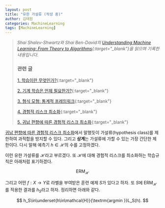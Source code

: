 ```yaml
---
layout: post
title: "유한 가설류 (작성 중)"
author: 김태원
categories: MachineLearning
tags: [MachineLearning]
---
```


> *Shai Shalev-Shwartz와 Shai Ben-David의 [Understanding Machine Learning: From Theory to Algorithms](https://www.cs.huji.ac.il/~shais/UnderstandingMachineLearning/understanding-machine-learning-theory-algorithms.pdf){:target="_blank"}을 읽으며 기록한 내용입니다.*
>
> <h3>관련 글</h3>
>
> [1. 학습이란 무엇인가?](https://pangmoo-ktw.github.io/pangmoo-KTW/uml0){:target="_blank"} 
>
> [2. 기계 학습은 언제 필요한가?](https://pangmoo-ktw.github.io/pangmoo-KTW/uml02){:target="_blank"}
>
> [3. 형식 모형: 통계적 프레임워크](https://pangmoo-ktw.github.io/pangmoo-KTW/uml21){:target="_blank"}
>
> [4. 경험적 리스크 최소화](https://pangmoo-ktw.github.io/pangmoo-KTW/uml22){:target="_blank"}
>
> [5. 귀납 편향에 따른 경험적 리스크 최소화](https://pangmoo-ktw.github.io/pangmoo-KTW/uml23){:target="_blank"}

[귀납 편향에 따른 경험적 리스크 최소화](https://pangmoo-ktw.github.io/pangmoo-KTW/uml23)에서 말했듯이 가설류(hypothesis class)를 제한하여 과적합을 방지할 수 있다.
그리고 **상계**는 가설류에 가할 수 있는 가장 간단한 제한이다.
다시 말해 예측기 $h\in\mathcal{H}$의 수를 고정하겠다.

이런 유한 가설류를 $\mathcal{H}$라고 부르겠다.
또 $\mathcal{H}$에 대해 경험적 리스크를 최소화하는 학습규칙은 아래처럼 표기하겠다.

$$
\textrm{ERM}_{\mathcal{H}}
$$

그리고 어떤 $f:X\rightarrow Y$로 라벨을 부여받은 훈련 예제 $S$가 있다고 하자. 
또 $S$에 $\textrm{ERM}_{\mathcal{H}}$를 적용한 결과를 $h_S$라고 하자.
정리하면 아래와 같다.

$$
h_S\in\underset{h\in\mathcal{H}}{\textrm{argmin }}L_S(h).
$$
